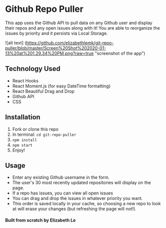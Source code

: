 

# Github Repo Puller
This app uses the Github API to pull data on any Github user and display their repos and any open issues along with it!
You are able to reorganize the issues by priority and it persists via Local Storage.

![alt text] (https://github.com/elizabethlemk/git-repo-puller/blob/master/Screen%20Shot%202020-01-13%20at%201.29.34%20PM.png?raw=true "screenshot of the app")

## Technology Used
- React Hooks
- React Moment.js (for easy DateTime formatting)
- React Beautiful Drag and Drop 
- Github API
- CSS

## Installation
1. Fork or clone this repo
2. In terminal: `cd git-repo-puller`
3. `npm install`
4. `npm start`
5. Enjoy! 

## Usage 
- Enter any existing Github username in the form. 
- The user's 30 most recently updated repositories will display on the page.
- If a repo has issues, you can view all open issues
- You can drag and drop the issues in whatever priority you want. 
- This order is saved locally in your cache, so choosing a new repo to look at will erase your changes (but refreshing the page will not!). 

#### Built from scratch by Elizabeth Le
